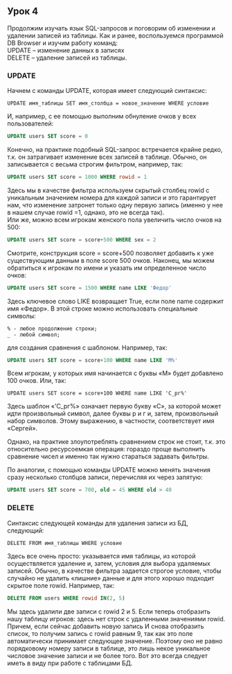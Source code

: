 ## Урок 4  


Продолжим изучать язык SQL-запросов и поговорим об изменении и удалении записей из таблицы. Как и ранее, воспользуемся программой DB Browser и изучим работу команд:  
UPDATE – изменение данных в записях  
DELETE – удаление записей из таблицы. 


### UPDATE 


Начнем с команды UPDATE, которая имеет следующий синтаксис:  
  
```
UPDATE имя_таблицы SET имя_столбца = новое_значение WHERE условие
```  

И, например, с ее помощью выполним обнуление очков у всех пользователей: 
 
```SQL
UPDATE users SET score = 0
```  

Конечно, на практике подобный SQL-запрос встречается крайне редко, т.к. он затрагивает изменение всех записей в таблице. Обычно, он записывается с весьма строгим фильтром, например, так:   
 
```SQL
UPDATE users SET score = 1000 WHERE rowid = 1
```  

Здесь мы в качестве фильтра используем скрытый столбец rowid с уникальным значением номера для каждой записи и это гарантирует нам, что изменение затронет только одну первую запись (именно у нее в нашем случае rowid =1, однако, это не всегда так).  
Или же, можно всем игрокам женского пола увеличить число очков на 500:  

```SQL
UPDATE users SET score = score+500 WHERE sex = 2
```  

Смотрите, конструкция score = score+500 позволяет добавить к уже существующим данным в поле score 500 очков. Наконец, мы можем обратиться к игрокам по имени и указать им определенное число очков: 
 
```SQL
UPDATE users SET score = 1500 WHERE name LIKE 'Федор'
```  

Здесь ключевое слово LIKE возвращает True, если поле name содержит имя «Федор». В этой строке можно использовать специальные символы:  

```
% - любое продолжение строки;
_ - любой символ;

```  

для создания сравнения с шаблоном. Например, так:  
```SQL
UPDATE users SET score = score+100 WHERE name LIKE 'М%'
```  

Всем игрокам, у которых имя начинается с буквы «М» будет добавлено 100 очков. Или, так: 
 
```
UPDATE users SET score = score+100 WHERE name LIKE 'С_рг%'
```  

Здесь шаблон «'С_рг%» означает первую букву «С», за которой может идти произвольный символ, далее буквы р и г и, затем, произвольный набор символов. Этому выражению, в частности, соответствует имя «Сергей». 
 
Однако, на практике злоупотреблять сравнением строк не стоит, т.к. это относительно ресурсоемкая операция: гораздо проще выполнить сравнение чисел и именно так нужно стараться задавать фильтры.  

По аналогии, с помощью команды UPDATE можно менять значения сразу несколько столбцов записи, перечисляя их через запятую:  

```SQL
UPDATE users SET score = 700, old = 45 WHERE old > 40
```  

### DELETE  


Синтаксис следующей команды для удаления записи из БД, следующий:  
```
DELETE FROM имя_таблицы WHERE условие
```  

Здесь все очень просто: указывается имя таблицы, из которой осуществляется удаление и, затем, условия для выбора удаляемых записей. Обычно, в качестве фильтра задается строгое условие, чтобы случайно не удалить «лишние» данные и для этого хорошо подходит скрытое поле rowid. Например, так:  

```SQL
DELETE FROM users WHERE rowid IN(2, 5)
```  

Мы здесь удалили две записи с rowid 2 и 5. Если теперь отобразить нашу таблицу игроков: здесь нет строк с удаленными значениями rowid. Причем, если сейчас добавить новую запись И снова отобразить список, то получим запись с rowid равным 9, так как это поле автоматически принимает следующее значение. Поэтому оно не равно порядковому номеру записи в таблице, это лишь некое уникальное числовое значение записи и не более того. Вот это всегда следует иметь в виду при работе с таблицами БД.
